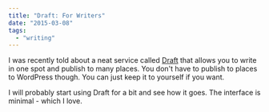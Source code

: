 ```yaml
---
title: "Draft: For Writers"
date: "2015-03-08"
tags: 
  - "writing"
---
```


I was recently told about a neat service called [Draft](http://www.draftin.com) that allows you to write in one spot and publish to many places. You don't have to publish to places to WordPress though. You can just keep it to yourself if you want.

I will probably start using Draft for a bit and see how it goes. The interface is minimal - which I love.
